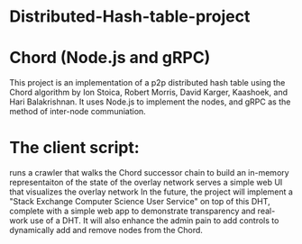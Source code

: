 # Distributed-Hash-table-project
# Chord (Node.js and gRPC)
This project is an implementation of a p2p distributed hash table using the Chord algorithm by Ion Stoica, Robert Morris, David Karger, Kaashoek, and Hari Balakrishnan. It uses Node.js to implement the nodes, and gRPC as the method of inter-node communiation.

# The client script:

runs a crawler that walks the Chord successor chain to build an in-memory representaiton of the state of the overlay network serves a simple web UI that visualizes the overlay network In the future, the project will implement a "Stack Exchange Computer Science User Service" on top of this DHT, complete with a simple web app to demonstrate transparency and real-work use of a DHT. It will also enhance the admin pain to add controls to dynamically add and remove nodes from the Chord.
